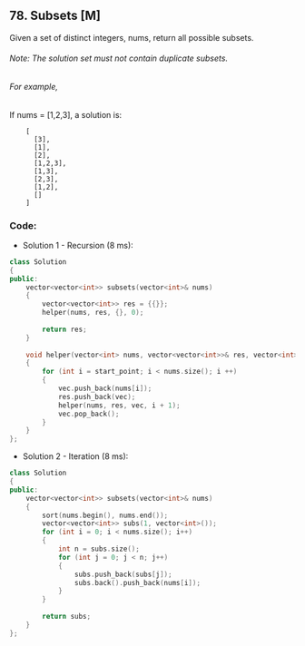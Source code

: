 ## 78. Subsets [M]
Given a set of distinct integers, nums, return all possible subsets.

###### Note: The solution set must not contain duplicate subsets.

###### For example,
If nums = [1,2,3], a solution is:
```
    [
      [3],
      [1],
      [2],
      [1,2,3],
      [1,3],
      [2,3],
      [1,2],
      []
    ]
```

### Code:
- Solution 1 - Recursion (8 ms):
```c++
class Solution 
{
public:
    vector<vector<int>> subsets(vector<int>& nums) 
    {
        vector<vector<int>> res = {{}};
        helper(nums, res, {}, 0);
        
        return res;
    }
    
    void helper(vector<int> nums, vector<vector<int>>& res, vector<int> vec, int start_point)
    {
        for (int i = start_point; i < nums.size(); i ++)
        {
            vec.push_back(nums[i]);
            res.push_back(vec);
            helper(nums, res, vec, i + 1);
            vec.pop_back();
        }
    }
};
```

- Solution 2 - Iteration (8 ms):
```c++
class Solution 
{
public:
    vector<vector<int>> subsets(vector<int>& nums) 
    {
        sort(nums.begin(), nums.end());
        vector<vector<int>> subs(1, vector<int>());
        for (int i = 0; i < nums.size(); i++) 
        {
            int n = subs.size();
            for (int j = 0; j < n; j++) 
            {
                subs.push_back(subs[j]); 
                subs.back().push_back(nums[i]);
            }
        }
        
        return subs;
    }
};
```
